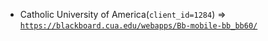  - Catholic University of America(`client_id=1284`) => [`https://blackboard.cua.edu/webapps/Bb-mobile-bb_bb60/`](https://blackboard.cua.edu/webapps/Bb-mobile-bb_bb60/)
